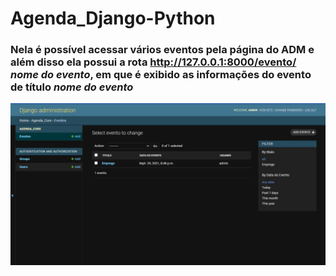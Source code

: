 # Agenda_Django-Python

### Nela é possível acessar vários eventos pela página do ADM e além disso ela possui a rota http://127.0.0.1:8000/evento/ _nome_ _do_ _evento_, em que é exibido as informações do evento de título _nome_ _do_ _evento_

![image](https://github.com/ter-9001/Agenda_Django-Python/blob/main/Screenshot_59.png)
